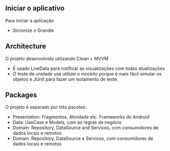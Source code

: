 ## Iniciar o aplicativo
Para iniciar a aplicação
- Sicronize o Grandle

## Architecture
O projeto desenvolvido utilizando Clean + MVVM
- É usado LiveData para notificar as visualizações com todas atualizações 
- O teste de unidade usa utilizei o mockito porque é mais fácil simular os objetos e JUnit para fazer um isolamento de teste.
## Packages
O projeto é separado por três pacotes:
- Presentation: Fragmentos, Atividade etc. Frameworks do Android
- Data: UseCase e Models, com as regras de negócio
- Domain: Repository, DataSource and Services, com consumidores de dados locais e remotos
- Domain: Repository, DataSource e Services, com consumidores de dados locais e remotos
